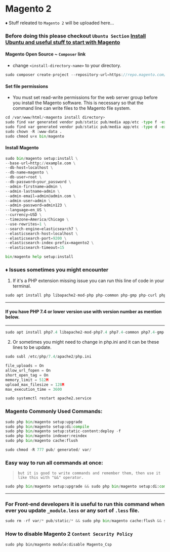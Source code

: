 # Magento 2
♦ Stuff releated to `Magento 2` will be uploaded here...

### Before doing this please checkout `Ubuntu Section` [Install Ubuntu and useful stuff to start with Magento](https://github.com/SaadiDK-003/developers-library/blob/master/ubuntu.md)

#### Magento Open Source ~ `Composer` link
* change `<install-directory-name>` to your directory.
```javascript
sudo composer create-project --repository-url=https://repo.magento.com/ magento/project-community-edition <install-directory-name>
```
#### Set file permissions
* You must set read-write permissions for the web server group before you install the Magento software. This is necessary so that the command line can write files to the Magento file system.
```python
cd /var/www/html/<magento install directory>
sudo find var generated vendor pub/static pub/media app/etc -type f -exec chmod g+w {} +
sudo find var generated vendor pub/static pub/media app/etc -type d -exec chmod g+ws {} +
sudo chown -R :www-data .
sudo chmod u+x bin/magento
```
#### Install Magento
```python
sudo bin/magento setup:install \
--base-url=http://example.com \
--db-host=localhost \
--db-name=magento \
--db-user=root \
--db-password=your_password \
--admin-firstname=admin \
--admin-lastname=admin \
--admin-email=admin@admin.com \
--admin-user=admin \
--admin-password=admin123 \
--language=en_US \
--currency=USD \
--timezone=America/Chicago \
--use-rewrites=1 \
--search-engine=elasticsearch7 \
--elasticsearch-host=localhost \
--elasticsearch-port=9200 \
--elasticsearch-index-prefix=magento2 \
--elasticsearch-timeout=15 
```

```python
bin/magento help setup:install
```

### ♦ Issues sometimes you might encounter
1. If it's a PHP extension missing issue you can run this line of code in your terminal.

```python
sudo apt install php libapache2-mod-php php-common php-gmp php-curl php-soap php-bcmath php-intl php-mbstring php-xmlrpc php-mysql php-gd php-xml php-cli php-zip
```
---
#### If you have PHP 7.4 or lower version use with version number as mention below.
---
```python
sudo apt install php7.4 libapache2-mod-php7.4 php7.4-common php7.4-gmp php7.4-curl php7.4-soap php7.4-bcmath php7.4-intl php7.4-mbstring php7.4-xmlrpc php7.4-mcrypt php7.4-mysql php7.4-gd php7.4-xml php7.4-cli php7.4-zip
```
2. Or sometimes you might need to change in php.ini and it can be these lines to be update.
```python
sudo subl /etc/php/7.4/apache2/php.ini
```
```javascript
file_uploads = On
allow_url_fopen = On
short_open_tag = On
memory_limit = 512M
upload_max_filesize = 128M
max_execution_time = 3600
```
```python
sudo systemctl restart apache2.service
```

### Magento Commonly Used Commands:
```python
sudo php bin/magento setup:upgrade
sudo php bin/magento setup:di:compile
sudo php bin/magento setup:static-content:deploy -f
sudo php bin/magento indexer:reindex
sudo php bin/magento cache:flush

sudo chmod -R 777 pub/ generated/ var/
```
### Easy way to run all commands at once:
> `but it is good to write commands and remember them, then use it like this with "&&" operator.`
```python
sudo php bin/magento setup:upgrade && sudo php bin/magento setup:di:compile && sudo php bin/magento setup:static-content:deploy -f && sudo php bin/magento indexer:reindex && sudo php bin/magento cache:flush && sudo chmod -R 777 pub/ generated/ var/
```
---
### For Front-end developers it is useful to run this command when ever you update `_module.less` or any sort of `.less` file.
```python
sudo rm -rf var/* pub/static/* && sudo php bin/magento cache:flush && sudo chmod -R 777 pub/ generated/ var/
```
### How to disable Magento 2 `Content Security Policy`

```
sudo php bin/magento module:disable Magento_Csp
```